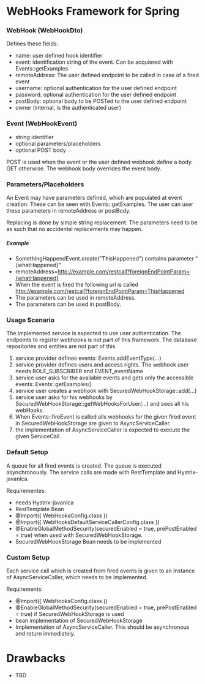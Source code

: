 # WebHooks Framework for Spring

### WebHook (WebHookDto)

Defines these fields:

 * name: user defined hook identifier
 * event: identification string of the event. Can be acquiered with Events::getExamples
 * remoteAddress: The user defined endpoint to be called in case of a fired event
 * username: optional authentication for the user defined endpoint
 * password: optional authentication for the user defined endpoint
 * postBody: optional body to be POSTed to the user defined endpoint
 * owner (internal, is the authenticated user)

### Event (WebHookEvent)
 
 * string identifier
 * optional parameters/placeholders
 * optional POST body

POST is used when the event or the user defined webhook define a body. GET otherwise. The webhook body overrides the event body. 

### Parameters/Placeholders

An Event may have parameters defined, which are populated at event creation. These can be seen with Events::getExamples. The user can user these parameters in remoteAddress or postBody.

Replacing is done by simple string replacement. The parameters need to be as such that no accidental replacements may happen.   

##### Example

 * SomethingHappendEvent.create("ThisHappened") contains parameter "{whatHappened}"
 * remoteAddress=http://example.com/restcall?foreignEndPointParam={whatHappened}
 * When the event is fired  the following url is called http://example.com/restcall?foreignEndPointParam=ThisHappened
 * The parameters can be used in remoteAddress.
 * The parameters can be used in postBody.

### Usage Scenario

The implemented service is expected to use user authentication.
The endpoints to register webhooks is not part of this framework.
The database repositories and entities are not part of this.

 1. service provider defines events: Events.addEventType(...)
 2. service provider defines users and access rights. The webhook user needs ROLE_SUBSCRIBER and EVENT_eventName
 3. service user asks for the available events and gets only the accessible events: Events::getExamples()
 4. service user creates a webhook with SecuredWebHookStorage::add(...)
 5. service user asks for his webhooks by SecuredWebHookStorage::getWebHooksForUser(...) and sees all his webHooks.
 6. When Events::fireEvent is called alls webhooks for the given fired event in SecuredWebHookStorage are given to AsyncServiceCaller.
 7. the implementation of AsyncServiceCaller is expected to execute the given ServiceCall.

### Default Setup


A queue for all fired events is created. The queue is executed asynchronously. The service calls are made with RestTemplate and Hystrix-javanica.

Requirementes:
 * needs Hystrix-javanica
 * RestTemplate Bean
 * @Import({ WebHooksConfig.class })
 * @Import({ WebHooksDefaultServiceCallerConfig.class })
 * @EnableGlobalMethodSecurity(securedEnabled = true, prePostEnabled = true) when used with SecuredWebHookStorage.
 * SecuredWebHookStorage Bean needs to be implemented 

### Custom Setup

Each service call which is created from fired events is given to an Instance of AsyncServiceCaller, which needs to be implemented.

Requirements:
 * @Import({ WebHooksConfig.class })
 * @EnableGlobalMethodSecurity(securedEnabled = true, prePostEnabled = true) if SecuredWebHookStorage is used
 * bean implementation of SecuredWebHookStorage
 * Implementation of AsyncServiceCaller. This should be asynchronous and return immediately. 

# Drawbacks

 * TBD 

 